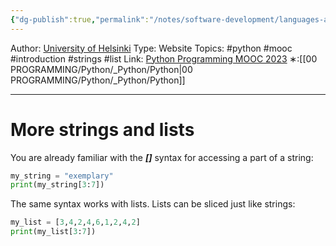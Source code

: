 ```yaml
---
{"dg-publish":true,"permalink":"/notes/software-development/languages-and-frameworks/python/0-python-programming-mooc/introduction/part-4/05-more-strings-and-lists/01-more-strings-and-lists/","created":"2025-07-13T15:25:05.881+08:00"}
---
```


Author: [University of Helsinki](https://programming-23.mooc.fi/)
Type: Website
Topics: #python #mooc  #introduction #strings #list
Link: [Python Programming MOOC 2023](https://programming-23.mooc.fi/)
∗:[[00 PROGRAMMING/Python/_Python/Python\|00 PROGRAMMING/Python/_Python/Python]] 

---
# More strings and lists

You are already familiar with the ___[]___ syntax for accessing a part of a string:

```python
my_string = "exemplary"
print(my_string[3:7])
```

The same syntax works with lists. 
Lists can be sliced just like strings:

```python
my_list = [3,4,2,4,6,1,2,4,2]
print(my_list[3:7])
```
